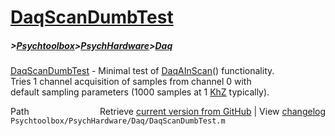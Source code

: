 # [DaqScanDumbTest](DaqScanDumbTest)
##### >[Psychtoolbox](Psychtoolbox)>[PsychHardware](PsychHardware)>[Daq](Daq)

[DaqScanDumbTest](DaqScanDumbTest) - Minimal test of [DaqAInScan](DaqAInScan)() functionality.  
Tries 1 channel acquisition of samples from channel 0 with  
default sampling parameters (1000 samples at 1 [KhZ](KhZ) typically).  




<div class="code_header" style="text-align:right;">
  <span style="float:left;">Path&nbsp;&nbsp;</span> <span class="counter">Retrieve <a href=
  "https://raw.github.com/Psychtoolbox-3/Psychtoolbox-3/beta/Psychtoolbox/PsychHardware/Daq/DaqScanDumbTest.m">current version from GitHub</a> | View <a href=
  "https://github.com/Psychtoolbox-3/Psychtoolbox-3/commits/beta/Psychtoolbox/PsychHardware/Daq/DaqScanDumbTest.m">changelog</a></span>
</div>
<div class="code">
  <code>Psychtoolbox/PsychHardware/Daq/DaqScanDumbTest.m</code>
</div>

